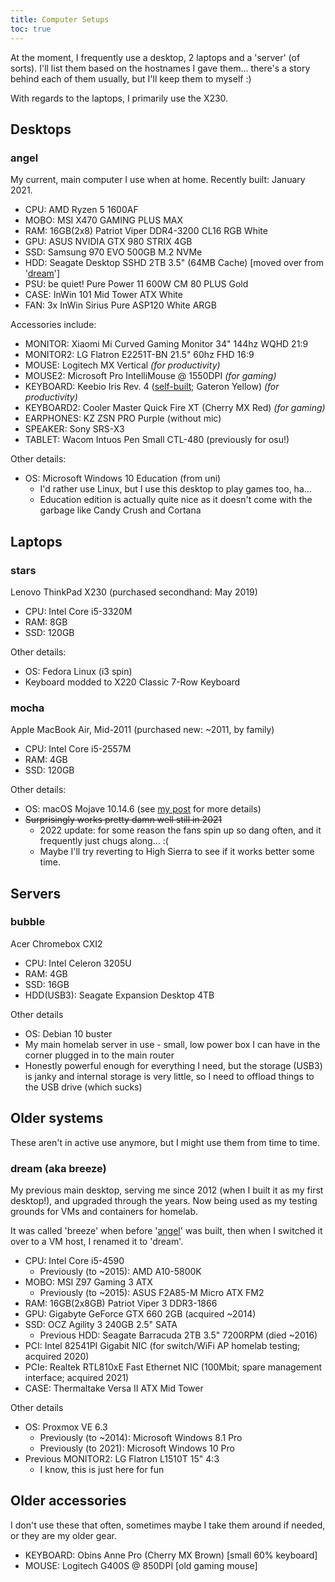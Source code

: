 ```yaml
---
title: Computer Setups
toc: true
---
```


At the moment, I frequently use a desktop, 2 laptops and a 'server' (of sorts). I'll list them based on the hostnames I gave them... there's a story behind each of them usually, but I'll keep them to myself :)

With regards to the laptops, I primarily use the X230.

## Desktops

### angel

My current, main computer I use when at home. Recently built: January 2021.

- CPU: AMD Ryzen 5 1600AF
- MOBO: MSI X470 GAMING PLUS MAX
- RAM: 16GB(2x8) Patriot Viper DDR4-3200 CL16 RGB White
- GPU: ASUS NVIDIA GTX 980 STRIX 4GB
- SSD: Samsung 970 EVO 500GB M.2 NVMe
- HDD: Seagate Desktop SSHD 2TB 3.5" (64MB Cache) [moved over from '[dream](#dream-aka-breeze)']
- PSU: be quiet! Pure Power 11 600W CM 80 PLUS Gold
- CASE: InWin 101 Mid Tower ATX White
- FAN: 3x InWin Sirius Pure ASP120 White ARGB

Accessories include:

- MONITOR: Xiaomi Mi Curved Gaming Monitor 34" 144hz WQHD 21:9
- MONITOR2: LG Flatron E2251T-BN 21.5" 60hz FHD 16:9
- MOUSE: Logitech MX Vertical *(for productivity)*
- MOUSE2: Microsoft Pro IntelliMouse @ 1550DPI *(for gaming)*
- KEYBOARD: Keebio Iris Rev. 4 ([self-built](/2022/02/11/iris); Gateron Yellow) *(for productivity)*
- KEYBOARD2: Cooler Master Quick Fire XT (Cherry MX Red) *(for gaming)*
- EARPHONES: KZ ZSN PRO Purple (without mic)
- SPEAKER: Sony SRS-X3
- TABLET: Wacom Intuos Pen Small CTL-480 (previously for osu!)

Other details:

- OS: Microsoft Windows 10 Education (from uni)
	- I'd rather use Linux, but I use this desktop to play games too, ha...
	- Education edition is actually quite nice as it doesn't come with the garbage like Candy Crush and Cortana

## Laptops

### stars

Lenovo ThinkPad X230 (purchased secondhand: May 2019)

- CPU: Intel Core i5-3320M
- RAM: 8GB
- SSD: 120GB

Other details:

- OS: Fedora Linux (i3 spin)
- Keyboard modded to X220 Classic 7-Row Keyboard

### mocha

Apple MacBook Air, Mid-2011 (purchased new: ~2011, by family)

- CPU: Intel Core i5-2557M
- RAM: 4GB
- SSD: 120GB

Other details:

- OS: macOS Mojave 10.14.6 (see [my post](/2021/04/11/fde-mac) for more details)
- <strike>Surprisingly works pretty damn well still in 2021</strike>
	- 2022 update: for some reason the fans spin up so dang often, and it frequently just chugs along... :(
	- Maybe I'll try reverting to High Sierra to see if it works better some time.


## Servers

### bubble

Acer Chromebox CXI2

- CPU: Intel Celeron 3205U
- RAM: 4GB
- SSD: 16GB
- HDD(USB3): Seagate Expansion Desktop 4TB

Other details

- OS: Debian 10 buster
- My main homelab server in use - small, low power box I can have in the corner plugged in to the main router
- Honestly powerful enough for everything I need, but the storage (USB3) is janky and internal storage is very little, so I need to offload things to the USB drive (which sucks)


## Older systems

These aren't in active use anymore, but I might use them from time to time.

### dream (aka breeze)

My previous main desktop, serving me since 2012 (when I built it as my first desktop!), and upgraded through the years. Now being used as my testing grounds for VMs and containers for homelab.

It was called 'breeze' when before '[angel](#angel)' was built, then when I switched it over to a VM host, I renamed it to 'dream'.

- CPU: Intel Core i5-4590
	- Previously (to ~2015): AMD A10-5800K
- MOBO: MSI Z97 Gaming 3 ATX
	- Previously (to ~2015): ASUS F2A85-M Micro ATX FM2
- RAM: 16GB(2x8GB) Patriot Viper 3 DDR3-1866
- GPU: Gigabyte GeForce GTX 660 2GB (acquired ~2014)
- SSD: OCZ Agility 3 240GB 2.5" SATA
	- Previous HDD: Seagate Barracuda 2TB 3.5" 7200RPM (died ~2016)
- PCI: Intel 82541PI Gigabit NIC (for switch/WiFi AP homelab testing; acquired 2020)
- PCIe: Realtek RTL810xE Fast Ethernet NIC (100Mbit; spare management interface; acquired 2021)
- CASE: Thermaltake Versa II ATX Mid Tower

Other details

- OS: Proxmox VE 6.3
	- Previously (to ~2014): Microsoft Windows 8.1 Pro
	- Previously (to 2021): Microsoft Windows 10 Pro
- Previous MONITOR2: LG Flatron L1510T 15" 4:3
	- I know, this is just here for fun


## Older accessories

I don't use these that often, sometimes maybe I take them around if needed, or they are my older gear.

- KEYBOARD: Obins Anne Pro (Cherry MX Brown) [small 60% keyboard]
- MOUSE: Logitech G400S @ 850DPI [old gaming mouse]
